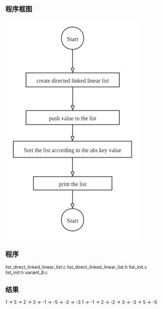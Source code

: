 ## 程序框图
![](./pic/cfg.png)

## 程序
list_direct_linked_linear_list.c
list_direct_linked_linear_list.h
list_init.c
list_init.h
variant_8.c

## 结果
1 -> 5 -> 2 -> 3 -> -1 -> -5 -> -2 -> -3
1 -> -1 -> 2 -> -2 -> 3 -> -3 -> 5 -> -5

